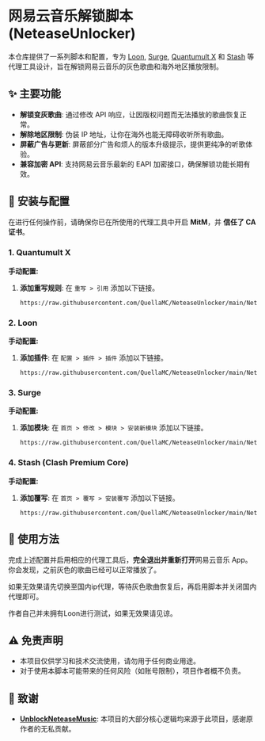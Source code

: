 # 网易云音乐解锁脚本 (NeteaseUnlocker)

本仓库提供了一系列脚本和配置，专为 [Loon](https://www.google.com/search?q=Loon%20app), [Surge](https://www.google.com/search?q=Surge%20app), [Quantumult X](https://www.google.com/search?q=Quantumult%20X%20app) 和 [Stash](https://www.google.com/search?q=Stash%20app) 等代理工具设计，旨在解锁网易云音乐的灰色歌曲和海外地区播放限制。

## ✨ 主要功能

* **解锁变灰歌曲**: 通过修改 API 响应，让因版权问题而无法播放的歌曲恢复正常。
* **解除地区限制**: 伪装 IP 地址，让你在海外也能无障碍收听所有歌曲。
* **屏蔽广告与更新**: 屏蔽部分广告和烦人的版本升级提示，提供更纯净的听歌体验。
* **兼容加密 API**: 支持网易云音乐最新的 EAPI 加密接口，确保解锁功能长期有效。

## 🚀 安装与配置

在进行任何操作前，请确保你已在所使用的代理工具中开启 **MitM**，并 **信任了 CA 证书**。

### **1. Quantumult X**

**手动配置:**

1.  **添加重写规则**: 在 `重写 > 引用` 添加以下链接。
    ```
    https://raw.githubusercontent.com/QuellaMC/NeteaseUnlocker/main/NeteaseUnlocker.snippet
    ```

### **2. Loon**

**手动配置:**

1.  **添加插件**: 在 `配置 > 插件 > 插件` 添加以下链接。
    ```
    https://raw.githubusercontent.com/QuellaMC/NeteaseUnlocker/main/NeteaseUnlocker.plugin
    ```


### **3. Surge**

**手动配置:**

1.  **添加模块**: 在 `首页 > 修改 > 模块 > 安装新模块` 添加以下链接。
    ```
    https://raw.githubusercontent.com/QuellaMC/NeteaseUnlocker/main/NeteaseUnlocker.sgmodule
    ```

### **4. Stash (Clash Premium Core)**

**手动配置:**

1.  **添加覆写**: 在 `首页 > 覆写 > 安装覆写` 添加以下链接。
    ```
    https://raw.githubusercontent.com/QuellaMC/NeteaseUnlocker/main/NeteaseUnlocker.stoverride
    ```

## 🎵 使用方法

完成上述配置并启用相应的代理工具后，**完全退出并重新打开**网易云音乐 App。你会发现，之前灰色的歌曲已经可以正常播放了。

如果无效果请先切换至国内ip代理，等待灰色歌曲恢复后，再启用脚本并关闭国内代理即可。

作者自己并未拥有Loon进行测试，如果无效果请见谅。

## ⚠️ 免责声明

* 本项目仅供学习和技术交流使用，请勿用于任何商业用途。
* 对于使用本脚本可能带来的任何风险（如账号限制），项目作者概不负责。

## 🙏 致谢

* [**UnblockNeteaseMusic**](https://github.com/UnblockNeteaseMusic/server): 本项目的大部分核心逻辑均来源于此项目，感谢原作者的无私贡献。
